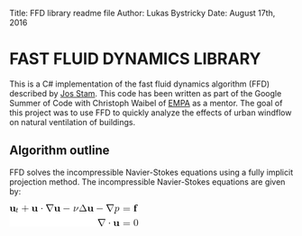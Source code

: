Title: FFD library readme file
Author: Lukas Bystricky
Date: August 17th, 2016

# FAST FLUID DYNAMICS LIBRARY

This is a C# implementation of the fast fluid dynamics algorithm (FFD) described by [Jos Stam](http://www.dgp.toronto.edu/people/stam/reality/Research/pdf/ns.pdf). This code has been written as part of the Google Summer of Code with Christoph Waibel of [EMPA](https://www.empa.ch/web/empa/) as a mentor. The goal of this project was to use FFD to quickly analyze the effects of urban windflow on natural ventilation of buildings. 

## Algorithm outline

FFD solves the incompressible Navier-Stokes equations using a fully implicit projection method. The incompressible Navier-Stokes equations are given by:

<img align="middle" src="img/navier-stokes.png" alt="Navier-Stokes">